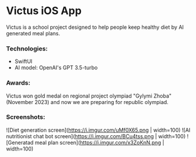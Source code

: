 #  Victus iOS App

Victus is a school project designed to help people keep healthy diet by AI generated meal plans.

### Technologies:
* SwiftUI
* AI model: OpenAI's GPT 3.5-turbo

### Awards:
Victus won gold medal on regional project olympiad "Gylymi Zhoba" (November 2023) and now we are preparing for republic olympiad.

### Screenshots:
![Diet generation screen](https://i.imgur.com/uMf0X65.png | width=100)
![AI nutritionist chat bot screen](https://i.imgur.com/BCu4tss.png | width=100)
![Generatad meal plan screen](https://i.imgur.com/x3ZoKnN.png | width=100)
